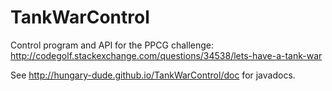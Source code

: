 TankWarControl
==============

Control program and API for the PPCG challenge: http://codegolf.stackexchange.com/questions/34538/lets-have-a-tank-war

See http://hungary-dude.github.io/TankWarControl/doc for javadocs.
